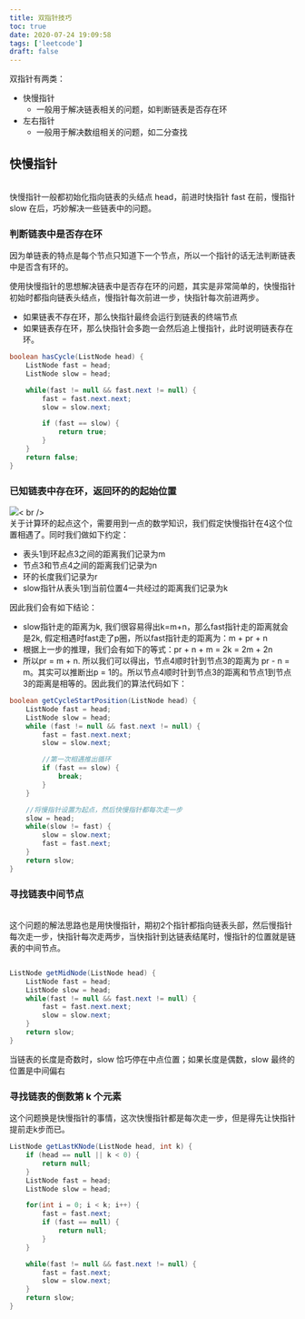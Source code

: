 ```yaml
---
title: 双指针技巧
toc: true
date: 2020-07-24 19:09:58
tags: ['leetcode']
draft: false
---
```


双指针有两类：

- 快慢指针
   - 一般用于解决链表相关的问题，如判断链表是否存在环
- 左右指针
   - 一般用于解决数组相关的问题，如二分查找



<a name="tkC2y"></a>
## 快慢指针

<br />快慢指针一般都初始化指向链表的头结点 head，前进时快指针 fast 在前，慢指针 slow 在后，巧妙解决一些链表中的问题。<br />

<a name="zfAdG"></a>
### 判断链表中是否存在环
因为单链表的特点是每个节点只知道下一个节点，所以一个指针的话无法判断链表中是否含有环的。

使用快慢指针的思想解决链表中是否存在环的问题，其实是非常简单的，快慢指针初始时都指向链表头结点，慢指针每次前进一步，快指针每次前进两步。

- 如果链表不存在环，那么快指针最终会运行到链表的终端节点
- 如果链表存在环，那么快指针会多跑一会然后追上慢指针，此时说明链表存在环。



```java
boolean hasCycle(ListNode head) {
    ListNode fast = head;
    ListNode slow = head;

    while(fast != null && fast.next != null) {
        fast = fast.next.next;
        slow = slow.next;

        if (fast == slow) {
            return true;
        }
    }
    return false;
} 
```
<a name="aWt9J"></a>
### 已知链表中存在环，返回环的的起始位置
![](http://7niucdn.wenchao.ren/20200724191310.png)<
br />
<br />关于计算环的起点这个，需要用到一点的数学知识，我们假定快慢指针在4这个位置相遇了。同时我们做如下约定：

- 表头1到环起点3之间的距离我们记录为m
- 节点3和节点4之间的距离我们记录为n
- 环的长度我们记录为r
- slow指针从表头1到当前位置4一共经过的距离我们记录为k

因此我们会有如下结论：

- slow指针走的距离为k, 我们很容易得出k=m+n，那么fast指针走的距离就会是2k, 假定相遇时fast走了p圈，所以fast指针走的距离为：m + pr + n
- 根据上一步的推理，我们会有如下的等式：pr + n + m = 2k = 2m + 2n
- 所以pr = m + n. 所以我们可以得出，节点4顺时针到节点3的距离为 pr - n = m。其实可以推断出p = 1的。所以节点4顺时针到节点3的距离和节点1到节点3的距离是相等的。因此我们的算法代码如下：



```java
boolean getCycleStartPosition(ListNode head) {
    ListNode fast = head;
    ListNode slow = head;
    while (fast != null && fast.next != null) {
        fast = fast.next.next;
        slow = slow.next;

        //第一次相遇推出循环
        if (fast == slow) {
            break;
        }
    }

    //将慢指针设置为起点，然后快慢指针都每次走一步
    slow = head;
    while(slow != fast) {
        slow = slow.next;
        fast = fast.next;
    }
    return slow;
}
```
<a name="E5PWS"></a>
### 寻找链表中间节点

<br />这个问题的解法思路也是用快慢指针，期初2个指针都指向链表头部，然后慢指针每次走一步，快指针每次走两步，当快指针到达链表结尾时，慢指针的位置就是链表的中间节点。<br />

```java

ListNode getMidNode(ListNode head) {
    ListNode fast = head;
    ListNode slow = head;
    while(fast != null && fast.next != null) {
        fast = fast.next.next;
        slow = slow.next;
    }
    return slow;
}
```
当链表的长度是奇数时，slow 恰巧停在中点位置；如果长度是偶数，slow 最终的位置是中间偏右
<a name="IfJBX"></a>
### 寻找链表的倒数第 k 个元素


这个问题换是快慢指针的事情，这次快慢指针都是每次走一步，但是得先让快指针提前走k步而已。
```java
ListNode getLastKNode(ListNode head, int k) {
    if (head == null || k < 0) {
        return null;
    }
    ListNode fast = head;
    ListNode slow = head;

    for(int i = 0; i < k; i++) {
        fast = fast.next;
        if (fast == null) {
            return null;
        }
    }

    while(fast != null && fast.next != null) {
        fast = fast.next;
        slow = slow.next;
    }
    return slow;
}
```



